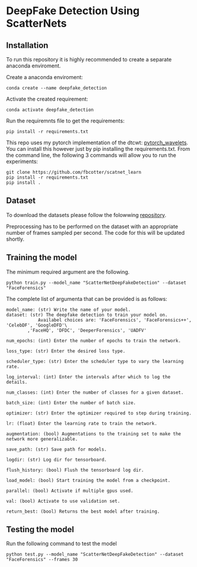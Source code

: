 # DeepFake Detection Using ScatterNets



## Installation

To run this repository it is highly recommended to create a separate anaconda enviroment. 

Create a anaconda enviroment:
```
conda create --name deepfake_detection
```

Activate the created requirement:
```
conda activate deepfake_detection
```

Run the requiremnts file to get the requirements:
```
pip install -r requirements.txt
```

This repo uses my pytorch implementation of the dtcwt: [pytorch_wavelets](https://github.com/fbcotter/pytorch_wavelets). You can install this however just by pip installing the requirements.txt. From the command line, the following 3 commands will allow you to run the experiments:
```
git clone https://github.com/fbcotter/scatnet_learn
pip install -r requirements.txt
pip install .
```

## Dataset

To download the datasets please follow the folowwing [repository](https://github.com/Qingcsai/awesome-Deepfakes#2-deepfakes-datasets). 

Preprocessing has to be performed on the dataset with an appropriate number of frames sampled per second. 
The code for this will be updated shortly. 

## Training the model

The minimum required argument are the following.
```
python train.py --model_name "ScatterNetDeepFakeDetection" --dataset "FaceForensics"

```

The complete list of argumenta that can be provided is as follows:

```
model_name: (str) Write the name of your model.
dataset: (str) The deepfake detection to train your model on. 
            Availabel choices are: 'FaceForensics', 'FaceForensics++', 'CelebDF', 'GoogleDFD'\
        ,'FaceHQ', 'DFDC', 'DeeperForensics', 'UADFV'

num_epochs: (int) Enter the number of epochs to train the network.

loss_type: (str) Enter the desired loss type.

scheduler_type: (str) Enter the scheduler type to vary the learning rate.

log_interval: (int) Enter the intervals after which to log the details.

num_classes: (int) Enter the number of classes for a given dataset.

batch_size: (int) Enter the number of batch size.

optimizer: (str) Enter the optimizer required to step during training.

lr: (float) Enter the learning rate to train the network.

augmentation: (bool) Augmentations to the training set to make the network more generalizable.

save_path: (str) Save path for models.

logdir: (str) Log dir for tensorboard.

flush_history: (bool) Flush the tensorboard log dir.

load_model: (bool) Start training the model from a checkpoint.

parallel: (bool) Activate if multiple gpus used.

val: (bool) Activate to use validation set.

return_best: (bool) Returns the best model after training.

```

## Testing the model

Run the following command to test the model

```
python test.py --model_name "ScatterNetDeepFakeDetection" --dataset "FaceForensics" --frames 30

```
